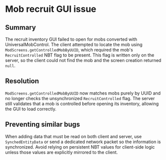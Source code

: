 # Mob recruit GUI issue

## Summary
The recruit inventory GUI failed to open for mobs converted with UniversalMobControl. The client attempted to locate the mob using `ModScreens.getControlledMobByUUID`, which required the mob's `RecruitControlled` NBT flag to be present. This flag is written only on the server, so the client could not find the mob and the screen creation returned `null`.

## Resolution
`ModScreens.getControlledMobByUUID` now matches mobs purely by UUID and no longer checks the unsynchronized `RecruitControlled` flag. The server still validates that a mob is controlled before opening its inventory, allowing the GUI to load correctly.

## Preventing similar bugs
When adding data that must be read on both client and server, use `SynchedEntityData` or send a dedicated network packet so the information is synchronized. Avoid relying on persistent NBT values for client-side logic unless those values are explicitly mirrored to the client.
